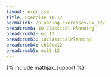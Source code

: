 ```yaml
---
layout: exercise
title: Exercise 10.12
permalink: /planning-exercises/ex_12/
breadcrumb: 10-Classical-Planning
breadcrumb2: ex_12
breadcrumb3: 10classicalPlanning
breadcrumb4: ch10ex12
breadcrumb5: ex10.12
---
```


{% include mathjax_support %}

